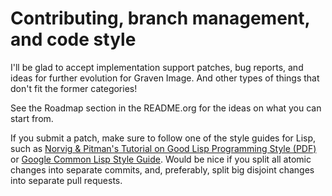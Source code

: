 # Contributing, branch management, and code style

I'll be glad to accept implementation support patches, bug reports,
and ideas for further evolution for Graven Image. And other types of
things that don't fit the former categories!

See the Roadmap section in the README.org for the ideas on what you
can start from.

If you submit a patch, make sure to follow one of the style guides for
Lisp, such as [Norvig & Pitman's Tutorial on Good Lisp Programming
Style
(PDF)](https://www.cs.umd.edu/~nau/cmsc421/norvig-lisp-style.pdf) or
[Google Common Lisp Style
Guide](https://google.github.io/styleguide/lispguide.xml). Would be
nice if you split all atomic changes into separate commits, and,
preferably, split big disjoint changes into separate pull requests.
